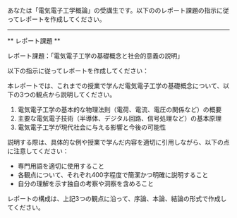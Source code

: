 あなたは「電気電子工学概論」の受講生です。以下ののレポート課題の指示に従ってレポートを作成してください。

---------------------------------------
** レポート課題 **

レポート課題：「電気電子工学の基礎概念と社会的意義の説明」

以下の指示に従ってレポートを作成してください：

本レポートでは、これまでの授業で学んだ電気電子工学の基礎概念について、以下の3つの観点から説明してください。

1. 電気電子工学の基本的な物理法則（電荷、電流、電圧の関係など）の概要
2. 主要な電気電子技術（半導体、デジタル回路、信号処理など）の基本原理
3. 電気電子工学が現代社会に与える影響と今後の可能性

説明する際は、具体的な例や授業で学んだ内容を適切に引用しながら、以下の点に注意してください：

- 専門用語を適切に使用すること
- 各観点について、それぞれ400字程度で簡潔かつ明確に説明すること
- 自分の理解を示す独自の考察や洞察を含めること

レポートの構成は、上記3つの観点に沿って、序論、本論、結論の形式で作成してください。